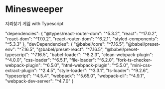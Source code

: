 # Minesweeper  
지뢰찾기 게임 with Typescript  

"dependencies": {
    "@types/react-router-dom": "^5.3.2",
    "react": "^17.0.2",
    "react-dom": "^17.0.2",
    "react-router-dom": "^6.2.1",
    "styled-components": "^5.3.3"
  },
  "devDependencies": {
    "@babel/core": "^7.16.5",
    "@babel/preset-env": "^7.16.5",
    "@babel/preset-react": "^7.16.5",
    "@babel/preset-typescript": "^7.16.5",
    "babel-loader": "^8.2.3",
    "clean-webpack-plugin": "^4.0.0",
    "css-loader": "^6.5.1",
    "file-loader": "^6.2.0",
    "fork-ts-checker-webpack-plugin": "^6.5.0",
    "html-webpack-plugin": "^5.5.0",
    "mini-css-extract-plugin": "^2.4.5",
    "style-loader": "^3.3.1",
    "ts-loader": "^9.2.6",
    "typescript": "^4.5.4",
    "webpack": "^5.65.0",
    "webpack-cli": "^4.9.1",
    "webpack-dev-server": "^4.7.0"
  }
